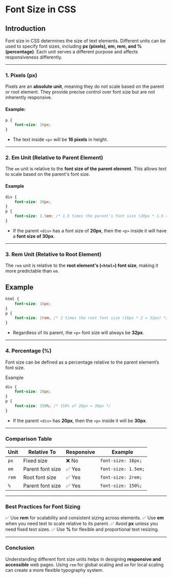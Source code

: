 # **Font Size in CSS**

## **Introduction**

Font size in CSS determines the size of text elements. Different units can be used to specify font sizes, including **px (pixels), em, rem, and % (percentage)**. Each unit serves a different purpose and affects responsiveness differently.

---

### **1. Pixels (px)**

Pixels are an **absolute unit**, meaning they do not scale based on the parent or root element. They provide precise control over font size but are not inherently responsive.

#### **Example:**

```css
p {
    font-size: 16px;
}
```

- The text inside `<p>` will be **16 pixels** in height.

---

### **2. Em Unit (Relative to Parent Element)**

The `em` unit is relative to the **font size of the parent element**. This allows text to scale based on the parent's font size.

#### **Example**

```css
div {
    font-size: 20px;
}
p {
    font-size: 1.5em; /* 1.5 times the parent’s font size (20px * 1.5 = 30px) */
}
```

- If the parent `<div>` has a font size of **20px**, then the `<p>` inside it will have a **font size of 30px**.

---

### **3. Rem Unit (Relative to Root Element)**

The `rem` unit is relative to the **root element's (`<html>`) font size**, making it more predictable than `em`.

## Example

```css
html {
    font-size: 16px;
}
p {
    font-size: 2rem; /* 2 times the root font size (16px * 2 = 32px) */
}
```

- Regardless of its parent, the `<p>` font size will always be **32px**.

---

### **4. Percentage (%)**

Font size can be defined as a percentage relative to the parent element’s font size.

Example

```css
div {
    font-size: 20px;
}
p {
    font-size: 150%; /* 150% of 20px = 30px */
}
```

- If the parent `<div>` has **20px**, then the `<p>` inside it will be **30px**.

---

### **Comparison Table**

| Unit  | Relative To | Responsive | Example |
|-------|------------|------------|----------|
| `px`  | Fixed size | ❌ No | `font-size: 16px;` |
| `em`  | Parent font size | ✅ Yes | `font-size: 1.5em;` |
| `rem` | Root font size | ✅ Yes | `font-size: 2rem;` |
| `%`   | Parent font size | ✅ Yes | `font-size: 150%;` |

---

### **Best Practices for Font Sizing**

✅ Use **rem** for scalability and consistent sizing across elements.
✅ Use **em** when you need text to scale relative to its parent.
✅ Avoid **px** unless you need fixed text sizes.
✅ Use **%** for flexible and proportional text resizing.

---

### **Conclusion**

Understanding different font size units helps in designing **responsive and accessible** web pages. Using `rem` for global scaling and `em` for local scaling can create a more flexible typography system.

